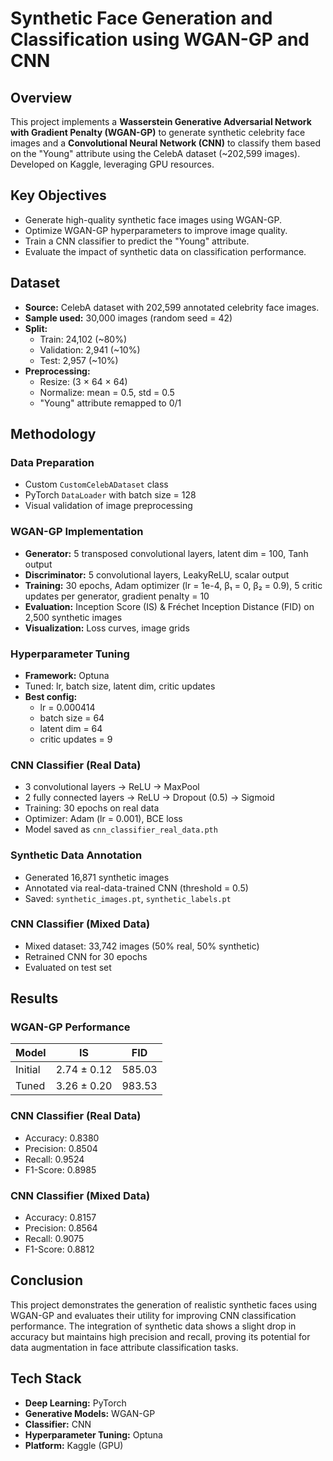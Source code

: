 # Synthetic Face Generation and Classification using WGAN-GP and CNN

## Overview
This project implements a **Wasserstein Generative Adversarial Network with Gradient Penalty (WGAN-GP)** to generate synthetic celebrity face images and a **Convolutional Neural Network (CNN)** to classify them based on the "Young" attribute using the CelebA dataset (~202,599 images). Developed on Kaggle, leveraging GPU resources.

## Key Objectives
- Generate high-quality synthetic face images using WGAN-GP.
- Optimize WGAN-GP hyperparameters to improve image quality.
- Train a CNN classifier to predict the "Young" attribute.
- Evaluate the impact of synthetic data on classification performance.

## Dataset
- **Source:** CelebA dataset with 202,599 annotated celebrity face images.  
- **Sample used:** 30,000 images (random seed = 42)  
- **Split:**
  - Train: 24,102 (~80%)
  - Validation: 2,941 (~10%)
  - Test: 2,957 (~10%)  
- **Preprocessing:**  
  - Resize: (3 × 64 × 64)  
  - Normalize: mean = 0.5, std = 0.5  
  - "Young" attribute remapped to 0/1  

## Methodology

### Data Preparation
- Custom `CustomCelebADataset` class  
- PyTorch `DataLoader` with batch size = 128  
- Visual validation of image preprocessing  

### WGAN-GP Implementation
- **Generator:** 5 transposed convolutional layers, latent dim = 100, Tanh output  
- **Discriminator:** 5 convolutional layers, LeakyReLU, scalar output  
- **Training:** 30 epochs, Adam optimizer (lr = 1e-4, β₁ = 0, β₂ = 0.9), 5 critic updates per generator, gradient penalty = 10  
- **Evaluation:** Inception Score (IS) & Fréchet Inception Distance (FID) on 2,500 synthetic images  
- **Visualization:** Loss curves, image grids  

### Hyperparameter Tuning
- **Framework:** Optuna  
- Tuned: lr, batch size, latent dim, critic updates  
- **Best config:**
  - lr = 0.000414  
  - batch size = 64  
  - latent dim = 64  
  - critic updates = 9  

### CNN Classifier (Real Data)
- 3 convolutional layers → ReLU → MaxPool  
- 2 fully connected layers → ReLU → Dropout (0.5) → Sigmoid  
- Training: 30 epochs on real data  
- Optimizer: Adam (lr = 0.001), BCE loss  
- Model saved as `cnn_classifier_real_data.pth`  

### Synthetic Data Annotation
- Generated 16,871 synthetic images  
- Annotated via real-data-trained CNN (threshold = 0.5)  
- Saved: `synthetic_images.pt`, `synthetic_labels.pt`  

### CNN Classifier (Mixed Data)
- Mixed dataset: 33,742 images (50% real, 50% synthetic)  
- Retrained CNN for 30 epochs  
- Evaluated on test set  

## Results

### WGAN-GP Performance
| Model | IS | FID |
|-------|----|-----|
| Initial | 2.74 ± 0.12 | 585.03 |
| Tuned   | 3.26 ± 0.20 | 983.53 |

### CNN Classifier (Real Data)
- Accuracy: 0.8380  
- Precision: 0.8504  
- Recall: 0.9524  
- F1-Score: 0.8985  

### CNN Classifier (Mixed Data)
- Accuracy: 0.8157  
- Precision: 0.8564  
- Recall: 0.9075  
- F1-Score: 0.8812  

## Conclusion
This project demonstrates the generation of realistic synthetic faces using WGAN-GP and evaluates their utility for improving CNN classification performance. The integration of synthetic data shows a slight drop in accuracy but maintains high precision and recall, proving its potential for data augmentation in face attribute classification tasks.

## Tech Stack
- **Deep Learning:** PyTorch  
- **Generative Models:** WGAN-GP  
- **Classifier:** CNN  
- **Hyperparameter Tuning:** Optuna  
- **Platform:** Kaggle (GPU)
